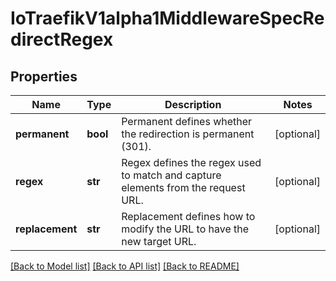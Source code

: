 # IoTraefikV1alpha1MiddlewareSpecRedirectRegex

## Properties
Name | Type | Description | Notes
------------ | ------------- | ------------- | -------------
**permanent** | **bool** | Permanent defines whether the redirection is permanent (301). | [optional] 
**regex** | **str** | Regex defines the regex used to match and capture elements from the request URL. | [optional] 
**replacement** | **str** | Replacement defines how to modify the URL to have the new target URL. | [optional] 

[[Back to Model list]](../README.md#documentation-for-models) [[Back to API list]](../README.md#documentation-for-api-endpoints) [[Back to README]](../README.md)


